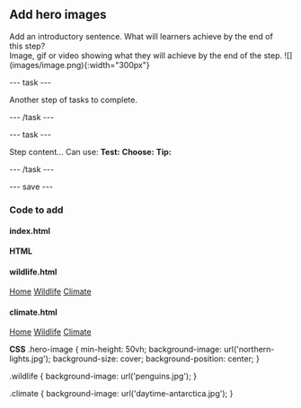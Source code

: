 ## Add hero images

<div style="display: flex; flex-wrap: wrap">
<div style="flex-basis: 200px; flex-grow: 1; margin-right: 15px;">
Add an introductory sentence. What will learners achieve by the end of this step?
</div>
<div>
Image, gif or video showing what they will achieve by the end of the step. ![](images/image.png){:width="300px"}
</div>
</div>

--- task ---

Another step of tasks to complete.

--- /task ---

--- task ---

Step content... 
Can use:
**Test:**
**Choose:**
**Tip:**

--- /task ---

--- save ---

### Code to add

#### index.html

**HTML**
<div class="hero-image"></div>

#### wildlife.html

<div class="navigation-items" id="navigation-items">
        <a href="index.html">Home</a>
        <a href="wildlife.html" class="active">Wildlife</a>
        <a href="climate.html">Climate</a>
    </div>
</nav>
<div class="hero-image wildlife"></div>

#### climate.html

<nav class="navigation-header">
    <div class="navigation-items" id="navigation-items">
        <a href="index.html">Home</a>
        <a href="wildlife.html">Wildlife</a>
        <a href="climate.html" class="active">Climate</a>
    </div>
</nav>
<div class="hero-image wildlife"></div>

**CSS**
.hero-image {
    min-height: 50vh;
    background-image: url('northern-lights.jpg'); 
    background-size: cover;
    background-position: center;
}

.wildlife {
    background-image: url('penguins.jpg');
}

.climate {
    background-image: url('daytime-antarctica.jpg');
}